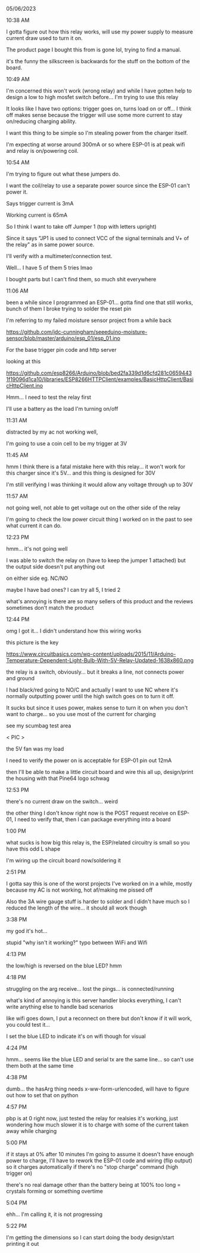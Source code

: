 05/06/2023

10:38 AM

I gotta figure out how this relay works, will use my power supply to measure current draw used to turn it on.

The product page I bought this from is gone lol, trying to find a manual.

it's the funny the silkscreen is backwards for the stuff on the bottom of the board.

10:49 AM

I'm concerned this won't work (wrong relay) and while I have gotten help to design a low to high mosfet switch before... I'm trying to use this relay

It looks like I have two options: trigger goes on, turns load on or off... I think off makes sense because the trigger will use some more current to stay on/reducing charging ability.

I want this thing to be simple so I'm stealing power from the charger itself.

I'm expecting at worse around 300mA or so where ESP-01 is at peak wifi and relay is on/powering coil.

10:54 AM

I'm trying to figure out what these jumpers do.

I want the coil/relay to use a separate power source since the ESP-01 can't power it.

Says trigger current is 3mA

Working current is 65mA

So I think I want to take off Jumper 1 (top with letters upright)

Since it says "JP1 is used to connect VCC of the signal terminals and V+ of the relay" as in same power source.

I'll verify with a multimeter/connection test.

Well... I have 5 of them 5 tries lmao

I bought parts but I can't find them, so much shit everywhere

11:06 AM

been a while since I programmed an ESP-01... gotta find one that still works, bunch of them I broke trying to solder the reset pin

I'm referring to my failed moisture sensor project from a while back

https://github.com/jdc-cunningham/seeeduino-moisture-sensor/blob/master/arduino/esp_01/esp_01.ino

For the base trigger pin code and http server

looking at this

https://github.com/esp8266/Arduino/blob/bed2fa339d1d6cfd281c06594431f19096d1ca10/libraries/ESP8266HTTPClient/examples/BasicHttpClient/BasicHttpClient.ino

Hmm... I need to test the relay first

I'll use a battery as the load I'm turning on/off

11:31 AM

distracted by my ac not working well,

I'm going to use a coin cell to be my trigger at 3V

11:45 AM

hmm I think there is a fatal mistake here with this relay... it won't work for this charger since it's 5V... and this thing is designed for 30V

I'm still verifying I was thinking it would allow any voltage through up to 30V

11:57 AM

not going well, not able to get voltage out on the other side of the relay

I'm going to check the low power circuit thing I worked on in the past to see what current it can do.

12:23 PM

hmm... it's not going well

I was able to switch the relay on (have to keep the jumper 1 attached) but the output side doesn't put anything out

on either side eg. NC/NO

maybe I have bad ones? I can try all 5, I tried 2

what's annoying is there are so many sellers of this product and the reviews sometimes don't match the product

12:44 PM

omg I got it... I didn't understand how this wiring works

this picture is the key

https://www.circuitbasics.com/wp-content/uploads/2015/11/Arduino-Temperature-Dependent-Light-Bulb-With-5V-Relay-Updated-1638x860.png

the relay is a switch, obviously... but it breaks a line, not connects power and ground

I had black/red going to NO/C and actually I want to use NC where it's normally outputting power until the high switch goes on to turn it off.

It sucks but since it uses power, makes sense to turn it on when you don't want to charge... so you use most of the current for charging

see my scumbag test area

< PIC >

the 5V fan was my load

I need to verify the power on is acceptable for ESP-01 pin out 12mA

then I'll be able to make a little circuit board and wire this all up, design/print the housing with that Pine64 logo schwag

12:53 PM

there's no current draw on the switch... weird

the other thing I don't know right now is the POST request receive on ESP-01, I need to verify that, then I can package everything into a board

1:00 PM

what sucks is how big this relay is, the ESP/related circuitry is small so you have this odd L shape

I'm wiring up the circuit board now/soldering it

2:51 PM

I gotta say this is one of the worst projects I've worked on in a while, mostly because my AC is not working, hot af/making me pissed off

Also the 3A wire gauge stuff is harder to solder and I didn't have much so I reduced the length of the wire... it should all work though

3:38 PM

my god it's hot...

stupid "why isn't it working?" typo between WiFi and Wifi

4:13 PM

the low/high is reversed on the blue LED? hmm

4:18 PM

struggling on the arg receive... lost the pings... is connected/running

what's kind of annoying is this server handler blocks everything, I can't write anything else to handle bad scenarios

like wifi goes down, I put a reconnect on there but don't know if it will work, you could test it...

I set the blue LED to indicate it's on wifi though for visual

4:24 PM

hmm... seems like the blue LED and serial tx are the same line... so can't use them both at the same time

4:38 PM

dumb... the hasArg thing needs x-ww-form-urlencoded, will have to figure out how to set that on python

4:57 PM

pbp is at 0 right now, just tested the relay for realsies it's working, just wondering how much slower it is to charge with some of the current taken away while charging

5:00 PM

if it stays at 0% after 10 minutes I'm going to assume it doesn't have enough power to charge, I'll have to rework the ESP-01 code and wiring (flip output) so it charges automatically if there's no "stop charge" command (high trigger on)

there's no real damage other than the battery being at 100% too long = crystals forming or something overtime

5:04 PM

ehh... I'm calling it, it is not progressing

5:22 PM

I'm getting the dimensions so I can start doing the body design/start printing it out
